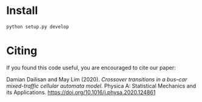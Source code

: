 Install
=======

```
python setup.py develop
```

Citing
======

If you found this code useful, you are encouraged to cite our paper:

Damian Dailisan and May Lim (2020). *Crossover transitions in a bus–car mixed-traffic cellular automata model.* Physica A: Statistical Mechanics and its Applications. https://doi.org/10.1016/j.physa.2020.124861

